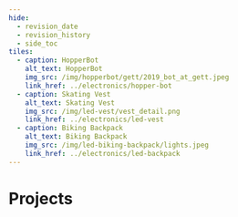 ```yaml
---
hide:
  - revision_date
  - revision_history
  - side_toc
tiles:
  - caption: HopperBot
    alt_text: HopperBot
    img_src: /img/hopperbot/gett/2019_bot_at_gett.jpeg
    link_href: ../electronics/hopper-bot
  - caption: Skating Vest
    alt_text: Skating Vest
    img_src: /img/led-vest/vest_detail.png
    link_href: ../electronics/led-vest
  - caption: Biking Backpack
    alt_text: Biking Backpack
    img_src: /img/led-biking-backpack/lights.jpeg
    link_href: ../electronics/led-backpack
---
```


# Projects
